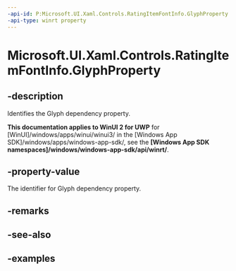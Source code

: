 ```yaml
---
-api-id: P:Microsoft.UI.Xaml.Controls.RatingItemFontInfo.GlyphProperty
-api-type: winrt property
---
```

<!-- Property syntax.
public DependencyProperty GlyphProperty { get; }
-->

# Microsoft.UI.Xaml.Controls.RatingItemFontInfo.GlyphProperty


## -description

Identifies the Glyph dependency property.


**This documentation applies to WinUI 2 for UWP** for [WinUI]/windows/apps/winui/winui3/ in the [Windows App SDK]/windows/apps/windows-app-sdk/, see the **[Windows App SDK namespaces]/windows/windows-app-sdk/api/winrt/**.

## -property-value

The identifier for Glyph dependency property.


## -remarks


## -see-also


## -examples


